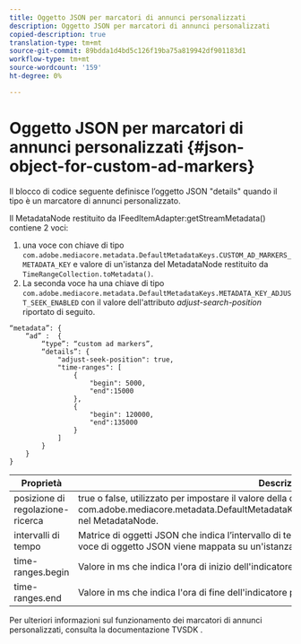 ```yaml
---
title: Oggetto JSON per marcatori di annunci personalizzati
description: Oggetto JSON per marcatori di annunci personalizzati
copied-description: true
translation-type: tm+mt
source-git-commit: 89bdda1d4bd5c126f19ba75a819942df901183d1
workflow-type: tm+mt
source-wordcount: '159'
ht-degree: 0%

---
```



# Oggetto JSON per marcatori di annunci personalizzati {#json-object-for-custom-ad-markers}

Il blocco di codice seguente definisce l’oggetto JSON &quot;details&quot; quando il tipo è un marcatore di annunci personalizzato.

Il MetadataNode restituito da IFeedItemAdapter:getStreamMetadata() contiene 2 voci:
1. una voce con chiave di tipo `com.adobe.mediacore.metadata.DefaultMetadataKeys.CUSTOM_AD_MARKERS_METADATA_KEY` e valore di un&#39;istanza del MetadataNode restituito da `TimeRangeCollection.toMetadata()`.
1. La seconda voce ha una chiave di tipo `com.adobe.mediacore.metadata.DefaultMetadataKeys.METADATA_KEY_ADJUST_SEEK_ENABLED` con il valore dell&#39;attributo *adjust-search-position* riportato di seguito.

```
“metadata”: {
    “ad” :  {
        “type”: “custom ad markers”,
        “details”: {
            "adjust-seek-position": true,
            "time-ranges": [
                {
                    "begin": 5000,
                    "end":15000
                },
                {
                    "begin": 120000,
                    "end":135000
                }
            ]
        }
    }
}
```

| Proprietà | Descrizione |
|---|---|
| posizione di regolazione-ricerca | true o false, utilizzato per impostare il valore della chiave com.adobe.mediacore.metadata.DefaultMetadataKeys.METADATA_KEY_ADJUST_SEEK_ENABLED nel MetadataNode. |
| intervalli di tempo | Matrice di oggetti JSON che indica l’intervallo di tempo per ciascun indicatore pubblicitario. Ogni voce di oggetto JSON viene mappata su un&#39;istanza di com.adobe.mediacore.utils.TimeRange. |
| time-ranges.begin | Valore in ms che indica l&#39;ora di inizio dell&#39;indicatore pubblicitario. |
| time-ranges.end | Valore in ms che indica l&#39;ora di fine dell&#39;indicatore pubblicitario. |

Per ulteriori informazioni sul funzionamento dei marcatori di annunci personalizzati, consulta la documentazione TVSDK .
